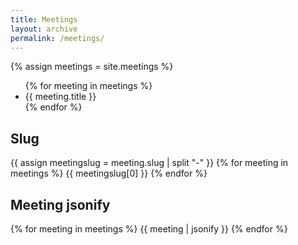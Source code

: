 ```yaml
---
title: Meetings
layout: archive
permalink: /meetings/
---
```


{% assign meetings = site.meetings %}
<ul>
{% for meeting in meetings %}
<li>{{ meeting.title }}</li>
{% endfor %}
</ul>
<div>
<h2>Slug</h2>
{{ assign meetingslug = meeting.slug | split "-" }}
{% for meeting in meetings  %}
  {{ meetingslug[0] }}
{% endfor %}
</div>
<div>
<h2>Meeting jsonify</h2>
{% for meeting in meetings %}
  {{ meeting | jsonify }}
{% endfor %}
</div>
